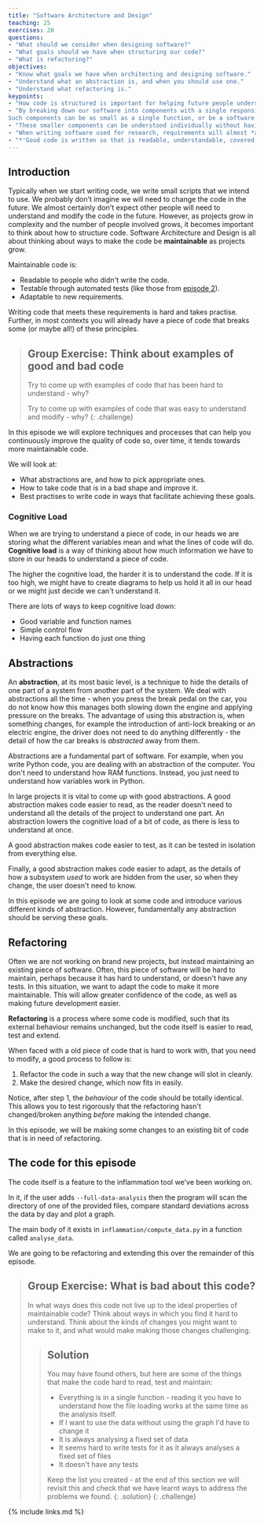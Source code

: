 ```yaml
---
title: "Software Architecture and Design"
teaching: 25
exercises: 20
questions:
- "What should we consider when designing software?"
- "What goals should we have when structuring our code?"
- "What is refactoring?"
objectives:
- "Know what goals we have when architecting and designing software."
- "Understand what an abstraction is, and when you should use one."
- "Understand what refactoring is."
keypoints:
- "How code is structured is important for helping future people understand and update it"
- "By breaking down our software into components with a single responsibility, we avoid having to rewrite it all when requirements change.
Such components can be as small as a single function, or be a software package in their own right."
- "These smaller components can be understood individually without having to understand the entire codebase at once."
- "When writing software used for research, requirements will almost *always* change."
- "*'Good code is written so that is readable, understandable, covered by automated tests, not over complicated and does well what is intended to do.'*"
---
```


## Introduction

Typically when we start writing code, we write small scripts that
we intend to use.
We probably don't imagine we will need to change the code in the future.
We almost certainly don't expect other people will need to understand
and modify the code in the future.
However, as projects grow in complexity and the number of people involved grows,
it becomes important to think about how to structure code.
Software Architecture and Design is all about thinking about ways to make the
code be **maintainable** as projects grow.

Maintainable code is:

 * Readable to people who didn't write the code.
 * Testable through automated tests (like those from [episode 2](../21-automatically-testing-software/index.html)).
 * Adaptable to new requirements.

Writing code that meets these requirements is hard and takes practise.
Further, in most contexts you will already have a piece of code that breaks
some (or maybe all!) of these principles.

> ## Group Exercise: Think about examples of good and bad code
> Try to come up with examples of code that has been hard to understand - why?
>
> Try to come up with examples of code that was easy to understand and modify - why?
{: .challenge}

In this episode we will explore techniques and processes that can help you
continuously improve the quality of code so, over time, it tends towards more
maintainable code.

We will look at:

 * What abstractions are, and how to pick appropriate ones.
 * How to take code that is in a bad shape and improve it.
 * Best practises to write code in ways that facilitate achieving these goals.

### Cognitive Load

When we are trying to understand a piece of code, in our heads we are storing
what the different variables mean and what the lines of code will do.
**Cognitive load** is a way of thinking about how much information we have to store in our
heads to understand a piece of code.

The higher the cognitive load, the harder it is to understand the code.
If it is too high, we might have to create diagrams to help us hold it all in our head
or we might just decide we can't understand it.

There are lots of ways to keep cognitive load down:

* Good variable and function names
* Simple control flow
* Having each function do just one thing

## Abstractions

An **abstraction**, at its most basic level, is a technique to hide the details
of one part of a system from another part of the system.
We deal with abstractions all the time - when you press the break pedal on the
car, you do not know how this manages both slowing down the engine and applying
pressure on the breaks.
The advantage of using this abstraction is, when something changes, for example
the introduction of anti-lock breaking or an electric engine, the driver does
not need to do anything differently -
the detail of how the car breaks is *abstracted* away from them.

Abstractions are a fundamental part of software.
For example, when you write Python code, you are dealing with an
abstraction of the computer.
You don't need to understand how RAM functions.
Instead, you just need to understand how variables work in Python.

In large projects it is vital to come up with good abstractions.
A good abstraction makes code easier to read, as the reader doesn't need to understand
all the details of the project to understand one part.
An abstraction lowers the cognitive load of a bit of code,
as there is less to understand at once.

A good abstraction makes code easier to test, as it can be tested in isolation
from everything else.

Finally, a good abstraction makes code easier to adapt, as the details of
how a subsystem *used* to work are hidden from the user, so when they change,
the user doesn't need to know.

In this episode we are going to look at some code and introduce various
different kinds of abstraction.
However, fundamentally any abstraction should be serving these goals.

## Refactoring

Often we are not working on brand new projects, but instead maintaining an existing
piece of software.
Often, this piece of software will be hard to maintain, perhaps because it has hard to understand, or doesn't have any tests.
In this situation, we want to adapt the code to make it more maintainable.
This will allow greater confidence of the code, as well as making future development easier.

**Refactoring** is a process where some code is modified, such that its external behaviour remains
unchanged, but the code itself is easier to read, test and extend.

When faced with a old piece of code that is hard to work with, that you need to modify, a good process to follow is:

1. Refactor the code in such a way that the new change will slot in cleanly.
2. Make the desired change, which now fits in easily.

Notice, after step 1, the *behaviour* of the code should be totally identical.
This allows you to test rigorously that the refactoring hasn't changed/broken anything
*before* making the intended change.

In this episode, we will be making some changes to an existing bit of code that
is in need of refactoring.

## The code for this episode

The code itself is a feature to the inflammation tool we've been working on.

In it, if the user adds `--full-data-analysis` then the program will scan the directory
of one of the provided files, compare standard deviations across the data by day and
plot a graph.

The main body of it exists in `inflammation/compute_data.py` in a function called `analyse_data`.

We are going to be refactoring and extending this over the remainder of this episode.

> ## Group Exercise: What is bad about this code?
> In what ways does this code not live up to the ideal properties of maintainable code?
> Think about ways in which you find it hard to understand.
> Think about the kinds of changes you might want to make to it, and what would
> make making those changes challenging.
>> ## Solution
>> You may have found others, but here are some of the things that make the code
>> hard to read, test and maintain:
>>
>> * Everything is in a single function - reading it you have to understand how the file loading
works at the same time as the analysis itself.
>> * If I want to use the data without using the graph I'd have to change it
>> * It is always analysing a fixed set of data
>> * It seems hard to write tests for it as it always analyses a fixed set of files
>> * It doesn't have any tests
>>
>> Keep the list you created - at the end of this section we will revisit this
>> and check that we have learnt ways to address the problems we found.
> {: .solution}
{: .challenge}

{% include links.md %}
